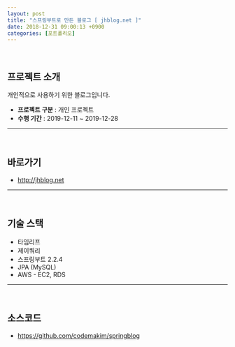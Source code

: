 ```yaml
---
layout: post
title: "스프링부트로 만든 블로그 [ jhblog.net ]"
date: 2018-12-31 09:00:13 +0900
categories: [포트폴리오]
---
```

<br>

## 프로젝트 소개

개인적으로 사용하기 위한 블로그입니다.
  
* **프로젝트 구분** : 개인 프로젝트
* **수행 기간** : 2019-12-11 ~ 2019-12-28
  
---
<br>

## 바로가기
* http://jhblog.net
  
---
<br>

## 기술 스택
* 타임리프
* 제이쿼리
* 스프링부트 2.2.4
* JPA (MySQL)
* AWS - EC2, RDS
  
---
<br>

## 소스코드
* https://github.com/codemakim/springblog